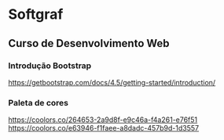 # Softgraf  

## Curso de Desenvolvimento Web

### Introdução Bootstrap  
https://getbootstrap.com/docs/4.5/getting-started/introduction/

### Paleta de cores
https://coolors.co/264653-2a9d8f-e9c46a-f4a261-e76f51  
https://coolors.co/e63946-f1faee-a8dadc-457b9d-1d3557